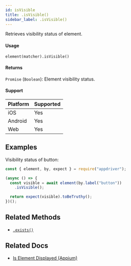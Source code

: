 ```yaml
---
id: isVisible
title: .isVisible()
sidebar_label: .isVisible()
---
```


Retrieves visibility status of element.

#### Usage

```text
element(matcher).isVisible()
```

#### Returns

`Promise` (`Boolean`): Element visibility status.

#### Support

| Platform | Supported |
| -------- | --------- |
| iOS      | Yes       |
| Android  | Yes       |
| Web      | Yes       |

## Examples

Visibility status of button:

```javascript
const { element, by, expect } = require("appdriver");

(async () => {
  const visible = await element(by.label("button"))
    .isVisible();

  return expect(visible).toBeTruthy();
})();
```

## Related Methods

- [`.exists()`](./exists.md)

## Related Docs

- [Is Element Displayed (Appium)](http://appium.io/docs/en/commands/element/attributes/displayed/)